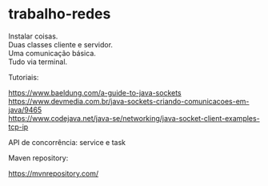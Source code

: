 # trabalho-redes

Instalar coisas.  
Duas classes cliente e servidor.  
Uma comunicação básica.  
Tudo via terminal.  

Tutoriais:

https://www.baeldung.com/a-guide-to-java-sockets  
https://www.devmedia.com.br/java-sockets-criando-comunicacoes-em-java/9465  
https://www.codejava.net/java-se/networking/java-socket-client-examples-tcp-ip  

API de concorrência: service e task  

Maven repository:  

https://mvnrepository.com/  